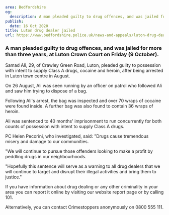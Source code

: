 ```yaml
area: Bedfordshire
og:
  description: A man pleaded guilty to drug offences, and was jailed for more than three years, at Luton Crown Court on Friday (9 October).
publish:
  date: 16 Oct 2020
title: Luton drug dealer jailed
url: https://www.bedfordshire.police.uk/news-and-appeals/luton-drug-dealer-jailed
```

### A man pleaded guilty to drug offences, and was jailed for more than three years, at Luton Crown Court on Friday (9 October).

Samad Ali, 29, of Crawley Green Road, Luton, pleaded guilty to possession with intent to supply Class A drugs, cocaine and heroin, after being arrested in Luton town centre in August.

On 26 August, Ali was seen running by an officer on patrol who followed Ali and saw him trying to dispose of a bag.

Following Ali's arrest, the bag was inspected and over 70 wraps of cocaine were found inside. A further bag was also found to contain 36 wraps of heroin.

Ali was sentenced to 40 months' imprisonment to run concurrently for both counts of possession with intent to supply Class A drugs.

PC Helen Pecorini, who investigated, said: "Drugs cause tremendous misery and damage to our communities.

"We will continue to pursue those offenders looking to make a profit by peddling drugs in our neighbourhoods.

"Hopefully this sentence will serve as a warning to all drug dealers that we will continue to target and disrupt their illegal activities and bring them to justice."

If you have information about drug dealing or any other criminality in your area you can report it online by visiting our website report page or by calling 101.

Alternatively, you can contact Crimestoppers anonymously on 0800 555 111.

